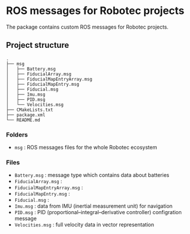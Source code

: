 # ROS messages for Robotec projects
The package contains custom ROS messages for Robotec projects.

## Project structure
```
.
├── msg
│   ├── Battery.msg
│   ├── FiducialArray.msg
│   ├── FiducialMapEntryArray.msg
│   ├── FiducialMapEntry.msg
│   ├── Fiducial.msg
│   ├── Imu.msg
│   ├── PID.msg
│   └── Velocities.msg
├── CMakeLists.txt
├── package.xml
└── README.md
```

### Folders
* `msg` : ROS messages files for the whole Robotec ecosystem

### Files
* `Battery.msg` : message type which contains data about batteries
* `FiducialArray.msg` :  
* `FiducialMapEntryArray.msg` : 
* `FiducialMapEntry.msg` : 
* `Fiducial.msg` : 
* `Imu.msg` : data from IMU (inertial measurement unit) for navigation
* `PID.msg` : PID (proportional–integral–derivative controller) configration message
* `Velocities.msg` : full velocity data in vector representation